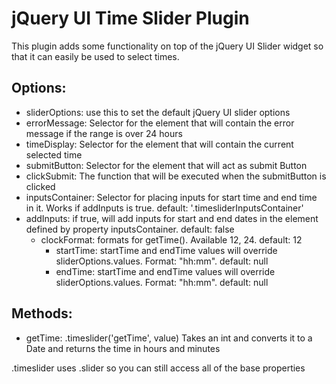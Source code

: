 # jQuery UI Time Slider Plugin

This plugin adds some functionality on top of the jQuery UI Slider widget so that it can easily be used to select times.


## Options:

  * sliderOptions: use this to set the default jQuery UI slider options
  * errorMessage: Selector for the element that will contain the error message if the range is over 24 hours
  * timeDisplay: Selector for the element that will contain the current selected time
  * submitButton: Selector for the element that will act as submit Button
  * clickSubmit: The function that will be executed when the submitButton is clicked
  * inputsContainer: Selector for placing inputs for start time and end time in it. Works if addInputs is true. default: '.timesliderInputsContainer'
  * addInputs: if true, will add inputs for start and end dates in the element defined by property inputsContainer. default: false
 	* clockFormat: formats for getTime(). Available 12, 24. default: 12
		* startTime: startTime and endTime values will override sliderOptions.values. Format: "hh:mm". default: null
		* endTime: startTime and endTime values will override sliderOptions.values. Format: "hh:mm". default: null


## Methods:

  * getTime: .timeslider('getTime', value) Takes an int and converts it to a Date and returns the time in hours and minutes


.timeslider uses .slider so you can still access all of the base properties
